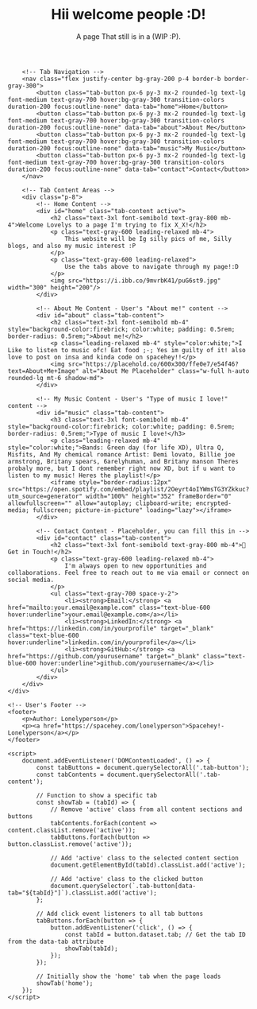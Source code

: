 <!DOCTYPE html>
<html lang="en">
<head>
    <meta charset="UTF-8">
    <meta name="viewport" content="width=device-width, initial-scale=1.0">
    <title>My GitHub Website</title>
    <!-- User's favicon -->
    <link rel="icon" type="image/x-icon" href="/images/favicon.ico">
    <!-- Tailwind CSS CDN for easy styling -->
    <script src="https://cdn.tailwindcss.com"></script>
    <style>
        /* Custom styles for the Inter font and basic body styling */
        body {
            font-family: 'Inter', sans-serif;
            /* User's background image */
            background-image: url('https://i.pinimg.com/originals/2e/c8/1e/2ec81e1517a75592dd347207fa748d78.gif');
            background-size: cover; /* Ensure the image covers the entire background */
            background-attachment: fixed; /* Keep the background image fixed when scrolling */
            background-position: center; /* Center the background image */
            display: flex;
            flex-direction: column; /* Arrange header, main content, and footer vertically */
            justify-content: flex-start;
            align-items: center; /* Center content horizontally */
            min-height: 100vh;
            padding: 2rem; /* Add some padding around the content */
            box-sizing: border-box; /* Include padding in the element's total width and height */
        }
        /* Hide content sections by default */
        .tab-content {
            display: none;
        }
        /* Show the active content section */
        .tab-content.active {
            display: block;
        }
        /* Style for active tab button */
        .tab-button.active {
            background-color: #4f46e5; /* Indigo 600 */
            color: white;
        }
        /* Style for the footer to ensure visibility and proper placement */
        footer {
            margin-top: auto; /* Pushes the footer to the bottom */
            padding-top: 2rem;
            text-align: center;
            color: white; /* Ensure footer text is visible on the dark background */
        }
        footer a {
            color: #93c5fd; /* Light blue for links in the footer */
            text-decoration: underline;
        }
    </style>
</head>
<body>
    <div class="w-full max-w-4xl bg-white rounded-xl shadow-lg overflow-hidden bg-opacity-90">
        <!-- Header Section - Modified to user's content and style -->
        <header class="bg-gradient-to-r from-indigo-500 to-purple-600 p-6 text-white text-center rounded-t-xl">
            <h1 class="text-4xl font-bold mb-2" style="background-color: ;">Hii welcome people :D!</h1>
            <p class="text-lg">A page That still is in a (WIP :P).</p>
        </header>

        <!-- Tab Navigation -->
        <nav class="flex justify-center bg-gray-200 p-4 border-b border-gray-300">
            <button class="tab-button px-6 py-3 mx-2 rounded-lg text-lg font-medium text-gray-700 hover:bg-gray-300 transition-colors duration-200 focus:outline-none" data-tab="home">Home</button>
            <button class="tab-button px-6 py-3 mx-2 rounded-lg text-lg font-medium text-gray-700 hover:bg-gray-300 transition-colors duration-200 focus:outline-none" data-tab="about">About Me</button>
            <button class="tab-button px-6 py-3 mx-2 rounded-lg text-lg font-medium text-gray-700 hover:bg-gray-300 transition-colors duration-200 focus:outline-none" data-tab="music">My Music</button>
            <button class="tab-button px-6 py-3 mx-2 rounded-lg text-lg font-medium text-gray-700 hover:bg-gray-300 transition-colors duration-200 focus:outline-none" data-tab="contact">Contact</button>
        </nav>

        <!-- Tab Content Areas -->
        <div class="p-8">
            <!-- Home Content -->
            <div id="home" class="tab-content active">
                <h2 class="text-3xl font-semibold text-gray-800 mb-4">Welcome Lovelys to a page I'm trying to fix X_X!</h2>
                <p class="text-gray-600 leading-relaxed mb-4">
                    This website will be Ig silly pics of me, Silly blogs, and also my music interest :P
                </p>
                <p class="text-gray-600 leading-relaxed">
                    Use the tabs above to navigate through my page!:D
                </p>
                <img src="https://i.ibb.co/9mvrbK41/puG6st9.jpg" width="300" height="200"/> 
            </div>

            <!-- About Me Content - User's "About me!" content -->
            <div id="about" class="tab-content">
                <h2 class="text-3xl font-semibold mb-4" style="background-color:firebrick; color:white; padding: 0.5rem; border-radius: 0.5rem;">About me!</h2>
                <p class="leading-relaxed mb-4" style="color:white;">I Like to listen to music ofc! Eat food ;-; Yes im guilty of it! also love to post on insa and kinda code on spacehey!!</p>
                <img src="https://placehold.co/600x300/ffe0e7/e54f46?text=About+Me+Image" alt="About Me Placeholder" class="w-full h-auto rounded-lg mt-6 shadow-md">
            </div>

            <!-- My Music Content - User's "Type of music I love!" content -->
            <div id="music" class="tab-content">
                <h3 class="text-3xl font-semibold mb-4" style="background-color:firebrick; color:white; padding: 0.5rem; border-radius: 0.5rem;">Type of music I love!</h3>
                <p class="leading-relaxed mb-4" style="color:white;">Bands: Green day (for life XD), Ultra Q, Misfits, And My chemical romance Artist: Demi lovato, Billie joe armstrong, Britany spears, 6arelyhuman, and Britany manson Theres probaly more, but I dont remember right now XD, but if u want to listen to my music! Heres the playlist!</p>
                <iframe style="border-radius:12px" src="https://open.spotify.com/embed/playlist/2Oeyrt4oIYWmsTG3YZkkuc?utm_source=generator" width="100%" height="352" frameBorder="0" allowfullscreen="" allow="autoplay; clipboard-write; encrypted-media; fullscreen; picture-in-picture" loading="lazy"></iframe>
            </div>

            <!-- Contact Content - Placeholder, you can fill this in -->
            <div id="contact" class="tab-content">
                <h2 class="text-3xl font-semibold text-gray-800 mb-4">📧 Get in Touch!</h2>
                <p class="text-gray-600 leading-relaxed mb-4">
                    I'm always open to new opportunities and collaborations. Feel free to reach out to me via email or connect on social media.
                </p>
                <ul class="text-gray-700 space-y-2">
                    <li><strong>Email:</strong> <a href="mailto:your.email@example.com" class="text-blue-600 hover:underline">your.email@example.com</a></li>
                    <li><strong>LinkedIn:</strong> <a href="https://linkedin.com/in/yourprofile" target="_blank" class="text-blue-600 hover:underline">linkedin.com/in/yourprofile</a></li>
                    <li><strong>GitHub:</strong> <a href="https://github.com/yourusername" target="_blank" class="text-blue-600 hover:underline">github.com/yourusername</a></li>
                </ul>
            </div>
        </div>
    </div>

    <!-- User's Footer -->
    <footer>
        <p>Author: Lonelyperson</p>
        <p><a href="https://spacehey.com/lonelyperson">Spacehey!-Lonelyperson</a></p>
    </footer>

    <script>
        document.addEventListener('DOMContentLoaded', () => {
            const tabButtons = document.querySelectorAll('.tab-button');
            const tabContents = document.querySelectorAll('.tab-content');

            // Function to show a specific tab
            const showTab = (tabId) => {
                // Remove 'active' class from all content sections and buttons
                tabContents.forEach(content => content.classList.remove('active'));
                tabButtons.forEach(button => button.classList.remove('active'));

                // Add 'active' class to the selected content section
                document.getElementById(tabId).classList.add('active');

                // Add 'active' class to the clicked button
                document.querySelector(`.tab-button[data-tab="${tabId}"]`).classList.add('active');
            };

            // Add click event listeners to all tab buttons
            tabButtons.forEach(button => {
                button.addEventListener('click', () => {
                    const tabId = button.dataset.tab; // Get the tab ID from the data-tab attribute
                    showTab(tabId);
                });
            });

            // Initially show the 'home' tab when the page loads
            showTab('home');
        });
    </script>
</body>
</html>


